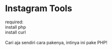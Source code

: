 # Instagram Tools
required:<br>
install php<br>
install curl<br>
<br>
Cari aja sendiri cara pakenya, intinya ini pake PHP!
